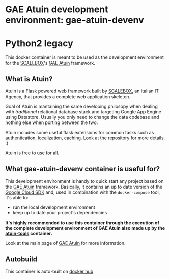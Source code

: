 # GAE Atuin development environment: gae-atuin-devenv
# Python2 legacy

This docker container is meant to be used as the development environment for the [SCALEBOX]'s [GAE Atuin] framework.

## What is Atuin?

Atuin is a Flask powered web framework built by [SCALEBOX], an Italian IT Agency,
that provides a complete web application skeleton.

Goal of Atuin is mantaining the same developing philosopy when dealing with *traditional*
relational database stack and targeting Google App Engine using Datastore.
Usually you only need to change the data codebase and nothing else when porting between the two.

Atuin includes some useful flask extensions for common tasks such as authentication,
localization, caching. Look at the repository for more details. :)

Atuin is free to use for all.


## What gae-atuin-devenv container is useful for?

This development environment is handy to quick start any project based on the [GAE Atuin] framework.
Basically, it contains an up to date version of the [Google Cloud SDK] and, used in combination with the 
`docker-compose` tool, it's able to:

- run the local development environment
- keep up to date your project's dependencies

**It's highly recommended to use this container through the execution of the complete development environment
of GAE Atuin also made up by the [atuin-tools] container.**

Look at the main page of [GAE Atuin] for more information. 


## Autobuild

This container is auto-built on [docker hub]

[SCALEBOX]: https://www.scalebox.it
[GAE Atuin]: https://github.com/atuinframework/gae-atuin
[Google Cloud SDK]: https://cloud.google.com/sdk/
[atuin-tools]: https://github.com/atuinframework/atuin-tools
[docker hub]: https://hub.docker.com/r/atuinframework/gae-atuin-devenv/
